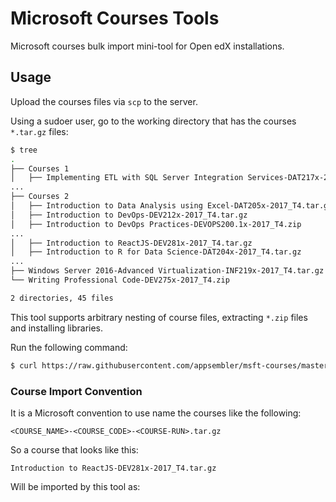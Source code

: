 # Microsoft Courses Tools
Microsoft courses bulk import mini-tool for Open edX installations.

## Usage
Upload the courses files via `scp` to the server.

Using a sudoer user, go to the working directory that has the courses `*.tar.gz` files:

```bash
$ tree
.
├── Courses 1
│   ├── Implementing ETL with SQL Server Integration Services-DAT217x-2017_T4.tar.gz
...
├── Courses 2
│   ├── Introduction to Data Analysis using Excel-DAT205x-2017_T4.tar.gz
│   ├── Introduction to DevOps-DEV212x-2017_T4.tar.gz
│   ├── Introduction to DevOps Practices-DEVOPS200.1x-2017_T4.zip
...
│   ├── Introduction to ReactJS-DEV281x-2017_T4.tar.gz
│   ├── Introduction to R for Data Science-DAT204x-2017_T4.tar.gz
...
├── Windows Server 2016-Advanced Virtualization-INF219x-2017_T4.tar.gz
└── Writing Professional Code-DEV275x-2017_T4.zip

2 directories, 45 files
```

This tool supports arbitrary nesting of course files,
extracting `*.zip` files and installing libraries.

Run the following command:

```bash
$ curl https://raw.githubusercontent.com/appsembler/msft-courses/master/import.sh | bash
```

### Course Import Convention
It is a Microsoft convention to use name the courses like the following:
```
<COURSE_NAME>-<COURSE_CODE>-<COURSE-RUN>.tar.gz
```

So a course that looks like this:
```
Introduction to ReactJS-DEV281x-2017_T4.tar.gz
```

Will be imported by this tool as:

